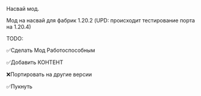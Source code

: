 Насвай мод.

Мод на насвай для фабрик 1.20.2
(UPD: происходит тестирование порта на 1.20.4)

TODO:

✅Сделать Мод Работоспособным

✅Добавить КОНТЕНТ

❌Портировать на другие версии

✅Пукнуть

